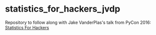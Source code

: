# statistics_for_hackers_jvdp
Repository to follow along with Jake VanderPlas's talk from PyCon 2016: [Statistics For Hackers](https://www.youtube.com/watch?v=Iq9DzN6mvYA)
